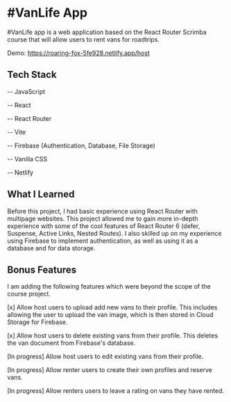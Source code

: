 # #VanLife App

#VanLife app is a web application based on the React Router Scrimba course that will allow users to rent vans for roadtrips.

Demo: https://roaring-fox-5fe928.netlify.app/host

## Tech Stack

-- JavaScript

-- React

-- React Router

-- Vite

-- Firebase (Authentication, Database, File Storage)

-- Vanilla CSS

-- Netlify

## What I Learned

Before this project, I had basic experience using React Router with multipage websites. This project allowed me to gain more in-depth experience with some of the cool features of React Router 6 (defer, Suspense, Active Links, Nested Routes). I also skilled up on my experience using Firebase to implement authentication, as well as using it as a database and for data storage.

## Bonus Features

I am adding the following features which were beyond the scope of the course project.

[x] Allow host users to upload add new vans to their profile. This includes allowing the user to upload the van image, which is then stored in Cloud Storage for Firebase.

[x] Allow host users to delete existing vans from their profile. This deletes the van document from Firebase's database.

[In progress] Allow host users to edit existing vans from their profile.

[In progress] Allow renter users to create their own profiles and reserve vans.

[In progress] Allow renters users to leave a rating on vans they have rented.

